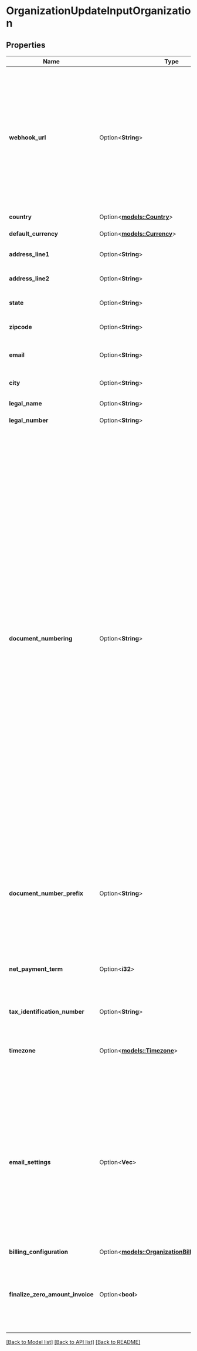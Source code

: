 # OrganizationUpdateInputOrganization

## Properties

Name | Type | Description | Notes
------------ | ------------- | ------------- | -------------
**webhook_url** | Option<**String**> | The URL of your newest updated webhook endpoint. This URL allows your organization to receive important messages, notifications, or data from the Lago system. By configuring your webhook endpoint to this URL, you can ensure that your organization stays informed and receives relevant information in a timely manner. | [optional]
**country** | Option<[**models::Country**](Country.md)> | The country of your organization. | [optional]
**default_currency** | Option<[**models::Currency**](Currency.md)> | The default currency of an organization. | [optional]
**address_line1** | Option<**String**> | The first line of your organization's billing address. | [optional]
**address_line2** | Option<**String**> | The second line of your organization's billing address. | [optional]
**state** | Option<**String**> | The state of your organization's billing address. | [optional]
**zipcode** | Option<**String**> | The zipcode of your organization's billing address. | [optional]
**email** | Option<**String**> | The email address of your organization used to bill your customers. | [optional]
**city** | Option<**String**> | The city of your organization's billing address. | [optional]
**legal_name** | Option<**String**> | The legal name of your organization. | [optional]
**legal_number** | Option<**String**> | The legal number of your organization. | [optional]
**document_numbering** | Option<**String**> | This parameter configures the method of incrementing invoice numbers for your customers.  - `per_customer`: Invoice numbers are incremented individually for each customer. This means every customer will have their own unique sequence of invoice numbers, separate from other customers. It ensures that each customer's invoice numbers follow a distinct and isolated numbering pattern. - `per_organization`: Invoice number incrementation is made across your entire organization. Rather than individual sequences for each customer, all invoices within the organization follow a single, unified numbering system. This creates a continuous and organization-wide sequence for all invoice numbers. Invoices are incremented per month (dynamic value used is YYYYMM), and invoice numbers are reset at the end of each month.  The default value for `document_numbering` is set to `per_customer`, meaning that, unless changed, invoice numbers will increment uniquely for each customer. | [optional]
**document_number_prefix** | Option<**String**> | Sets the prefix for invoices and credit notes. Default is the first three letters of your organization name plus the last four digits of your organization ID. Customizable within 1-10 characters, and automatically capitalized by Lago. | [optional]
**net_payment_term** | Option<**i32**> | The net payment term, expressed in days, specifies the duration within which a customer is expected to remit payment after the invoice is finalized. | [optional]
**tax_identification_number** | Option<**String**> | The tax identification number of your organization. | [optional]
**timezone** | Option<[**models::Timezone**](Timezone.md)> | Your organization's timezone, used for billing purposes in your own local time. Can be overwritten by the customer's timezone. | [optional]
**email_settings** | Option<**Vec<String>**> | Represents the email settings of the organization. It allows you to define which documents are sent by email. The field value determines the types of documents that trigger email notifications. Possible values for are `invoice.finalized` and `credit_note.created`. By configuring this field, you can specify whether invoices, credit notes, or both should be sent to recipients via email. | [optional]
**billing_configuration** | Option<[**models::OrganizationBillingConfiguration**](OrganizationBillingConfiguration.md)> |  | [optional]
**finalize_zero_amount_invoice** | Option<**bool**> | Determines whether invoices with a zero total amount should be finalized. If set to true, zero amount invoices will be finalized. If set to false, zero amount invoices will not be finalized. | [optional]

[[Back to Model list]](../README.md#documentation-for-models) [[Back to API list]](../README.md#documentation-for-api-endpoints) [[Back to README]](../README.md)


